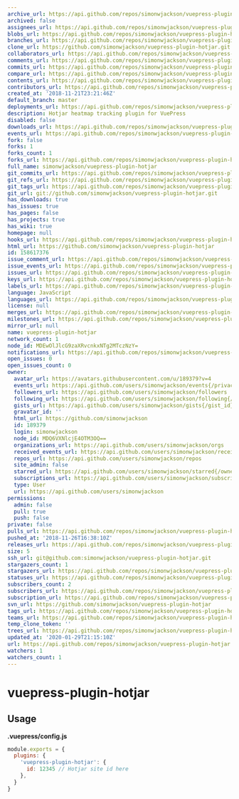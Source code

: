 ```yaml
---
archive_url: https://api.github.com/repos/simonwjackson/vuepress-plugin-hotjar/{archive_format}{/ref}
archived: false
assignees_url: https://api.github.com/repos/simonwjackson/vuepress-plugin-hotjar/assignees{/user}
blobs_url: https://api.github.com/repos/simonwjackson/vuepress-plugin-hotjar/git/blobs{/sha}
branches_url: https://api.github.com/repos/simonwjackson/vuepress-plugin-hotjar/branches{/branch}
clone_url: https://github.com/simonwjackson/vuepress-plugin-hotjar.git
collaborators_url: https://api.github.com/repos/simonwjackson/vuepress-plugin-hotjar/collaborators{/collaborator}
comments_url: https://api.github.com/repos/simonwjackson/vuepress-plugin-hotjar/comments{/number}
commits_url: https://api.github.com/repos/simonwjackson/vuepress-plugin-hotjar/commits{/sha}
compare_url: https://api.github.com/repos/simonwjackson/vuepress-plugin-hotjar/compare/{base}...{head}
contents_url: https://api.github.com/repos/simonwjackson/vuepress-plugin-hotjar/contents/{+path}
contributors_url: https://api.github.com/repos/simonwjackson/vuepress-plugin-hotjar/contributors
created_at: '2018-11-21T23:21:46Z'
default_branch: master
deployments_url: https://api.github.com/repos/simonwjackson/vuepress-plugin-hotjar/deployments
description: Hotjar heatmap tracking plugin for VuePress
disabled: false
downloads_url: https://api.github.com/repos/simonwjackson/vuepress-plugin-hotjar/downloads
events_url: https://api.github.com/repos/simonwjackson/vuepress-plugin-hotjar/events
fork: false
forks: 1
forks_count: 1
forks_url: https://api.github.com/repos/simonwjackson/vuepress-plugin-hotjar/forks
full_name: simonwjackson/vuepress-plugin-hotjar
git_commits_url: https://api.github.com/repos/simonwjackson/vuepress-plugin-hotjar/git/commits{/sha}
git_refs_url: https://api.github.com/repos/simonwjackson/vuepress-plugin-hotjar/git/refs{/sha}
git_tags_url: https://api.github.com/repos/simonwjackson/vuepress-plugin-hotjar/git/tags{/sha}
git_url: git://github.com/simonwjackson/vuepress-plugin-hotjar.git
has_downloads: true
has_issues: true
has_pages: false
has_projects: true
has_wiki: true
homepage: null
hooks_url: https://api.github.com/repos/simonwjackson/vuepress-plugin-hotjar/hooks
html_url: https://github.com/simonwjackson/vuepress-plugin-hotjar
id: 158617376
issue_comment_url: https://api.github.com/repos/simonwjackson/vuepress-plugin-hotjar/issues/comments{/number}
issue_events_url: https://api.github.com/repos/simonwjackson/vuepress-plugin-hotjar/issues/events{/number}
issues_url: https://api.github.com/repos/simonwjackson/vuepress-plugin-hotjar/issues{/number}
keys_url: https://api.github.com/repos/simonwjackson/vuepress-plugin-hotjar/keys{/key_id}
labels_url: https://api.github.com/repos/simonwjackson/vuepress-plugin-hotjar/labels{/name}
language: JavaScript
languages_url: https://api.github.com/repos/simonwjackson/vuepress-plugin-hotjar/languages
license: null
merges_url: https://api.github.com/repos/simonwjackson/vuepress-plugin-hotjar/merges
milestones_url: https://api.github.com/repos/simonwjackson/vuepress-plugin-hotjar/milestones{/number}
mirror_url: null
name: vuepress-plugin-hotjar
network_count: 1
node_id: MDEwOlJlcG9zaXRvcnkxNTg2MTczNzY=
notifications_url: https://api.github.com/repos/simonwjackson/vuepress-plugin-hotjar/notifications{?since,all,participating}
open_issues: 0
open_issues_count: 0
owner:
  avatar_url: https://avatars.githubusercontent.com/u/189379?v=4
  events_url: https://api.github.com/users/simonwjackson/events{/privacy}
  followers_url: https://api.github.com/users/simonwjackson/followers
  following_url: https://api.github.com/users/simonwjackson/following{/other_user}
  gists_url: https://api.github.com/users/simonwjackson/gists{/gist_id}
  gravatar_id: ''
  html_url: https://github.com/simonwjackson
  id: 189379
  login: simonwjackson
  node_id: MDQ6VXNlcjE4OTM3OQ==
  organizations_url: https://api.github.com/users/simonwjackson/orgs
  received_events_url: https://api.github.com/users/simonwjackson/received_events
  repos_url: https://api.github.com/users/simonwjackson/repos
  site_admin: false
  starred_url: https://api.github.com/users/simonwjackson/starred{/owner}{/repo}
  subscriptions_url: https://api.github.com/users/simonwjackson/subscriptions
  type: User
  url: https://api.github.com/users/simonwjackson
permissions:
  admin: false
  pull: true
  push: false
private: false
pulls_url: https://api.github.com/repos/simonwjackson/vuepress-plugin-hotjar/pulls{/number}
pushed_at: '2018-11-26T16:38:10Z'
releases_url: https://api.github.com/repos/simonwjackson/vuepress-plugin-hotjar/releases{/id}
size: 5
ssh_url: git@github.com:simonwjackson/vuepress-plugin-hotjar.git
stargazers_count: 1
stargazers_url: https://api.github.com/repos/simonwjackson/vuepress-plugin-hotjar/stargazers
statuses_url: https://api.github.com/repos/simonwjackson/vuepress-plugin-hotjar/statuses/{sha}
subscribers_count: 2
subscribers_url: https://api.github.com/repos/simonwjackson/vuepress-plugin-hotjar/subscribers
subscription_url: https://api.github.com/repos/simonwjackson/vuepress-plugin-hotjar/subscription
svn_url: https://github.com/simonwjackson/vuepress-plugin-hotjar
tags_url: https://api.github.com/repos/simonwjackson/vuepress-plugin-hotjar/tags
teams_url: https://api.github.com/repos/simonwjackson/vuepress-plugin-hotjar/teams
temp_clone_token: ''
trees_url: https://api.github.com/repos/simonwjackson/vuepress-plugin-hotjar/git/trees{/sha}
updated_at: '2020-01-29T21:15:10Z'
url: https://api.github.com/repos/simonwjackson/vuepress-plugin-hotjar
watchers: 1
watchers_count: 1
---
```


# vuepress-plugin-hotjar

## Usage

**.vuepress/config.js**
```js
module.exports = {
  plugins: {
    'vuepress-plugin-hotjar': {
      id: 12345 // Hotjar site id here
    },
  }
}
```